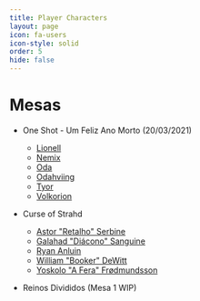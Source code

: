 ```yaml
---
title: Player Characters
layout: page
icon: fa-users
icon-style: solid
order: 5
hide: false
---
```


# Mesas

- One Shot - Um Feliz Ano Morto (20/03/2021)
    - <a href="./pcs/one-shot-feliz-ano-morto/lionell.html">Lionell</a>
    - <a href="./pcs/one-shot-feliz-ano-morto/nemix.html">Nemix</a>
    - <a href="./pcs/one-shot-feliz-ano-morto/oda.html">Oda</a>
    - <a href="./pcs/one-shot-feliz-ano-morto/odahviing.html">Odahviing</a>
    - <a href="./pcs/one-shot-feliz-ano-morto/tyor.html">Tyor</a>
    - <a href="./pcs/one-shot-feliz-ano-morto/volkorion.html">Volkorion</a>

- Curse of Strahd 
    - <a href="./pcs/curse-of-strahd/astor.html">Astor "Retalho" Serbine</a>
    - <a href="./pcs/curse-of-strahd/galahad.html">Galahad "Diácono" Sanguine</a>
    - <a href="./pcs/curse-of-strahd/ryan.html">Ryan Anluin</a>
    - <a href="./pcs/curse-of-strahd/william_booker.html">William "Booker" DeWitt</a>
    - <a href="./pcs/curse-of-strahd/yoskolo.html">Yoskolo "A Fera" Frødmundsson</a>
    
- Reinos Divididos (Mesa 1 WIP)










